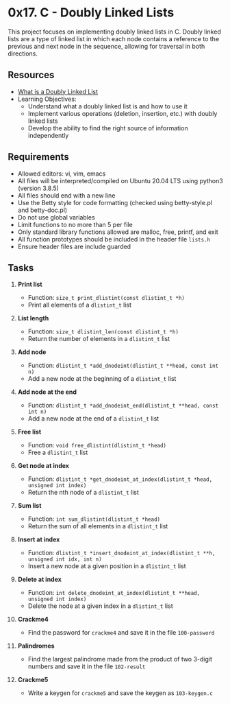 # 0x17. C - Doubly Linked Lists

This project focuses on implementing doubly linked lists in C. Doubly linked lists are a type of linked list in which each node contains a reference to the previous and next node in the sequence, allowing for traversal in both directions.

## Resources
- [What is a Doubly Linked List](https://www.geeksforgeeks.org/doubly-linked-list/)
- Learning Objectives:
  - Understand what a doubly linked list is and how to use it
  - Implement various operations (deletion, insertion, etc.) with doubly linked lists
  - Develop the ability to find the right source of information independently

## Requirements
- Allowed editors: vi, vim, emacs
- All files will be interpreted/compiled on Ubuntu 20.04 LTS using python3 (version 3.8.5)
- All files should end with a new line
- Use the Betty style for code formatting (checked using betty-style.pl and betty-doc.pl)
- Do not use global variables
- Limit functions to no more than 5 per file
- Only standard library functions allowed are malloc, free, printf, and exit
- All function prototypes should be included in the header file `lists.h`
- Ensure header files are include guarded

## Tasks
1. **Print list**
   - Function: `size_t print_dlistint(const dlistint_t *h)`
   - Print all elements of a `dlistint_t` list

2. **List length**
   - Function: `size_t dlistint_len(const dlistint_t *h)`
   - Return the number of elements in a `dlistint_t` list

3. **Add node**
   - Function: `dlistint_t *add_dnodeint(dlistint_t **head, const int n)`
   - Add a new node at the beginning of a `dlistint_t` list

4. **Add node at the end**
   - Function: `dlistint_t *add_dnodeint_end(dlistint_t **head, const int n)`
   - Add a new node at the end of a `dlistint_t` list

5. **Free list**
   - Function: `void free_dlistint(dlistint_t *head)`
   - Free a `dlistint_t` list

6. **Get node at index**
   - Function: `dlistint_t *get_dnodeint_at_index(dlistint_t *head, unsigned int index)`
   - Return the nth node of a `dlistint_t` list

7. **Sum list**
   - Function: `int sum_dlistint(dlistint_t *head)`
   - Return the sum of all elements in a `dlistint_t` list

8. **Insert at index**
   - Function: `dlistint_t *insert_dnodeint_at_index(dlistint_t **h, unsigned int idx, int n)`
   - Insert a new node at a given position in a `dlistint_t` list

9. **Delete at index**
   - Function: `int delete_dnodeint_at_index(dlistint_t **head, unsigned int index)`
   - Delete the node at a given index in a `dlistint_t` list

10. **Crackme4**
    - Find the password for `crackme4` and save it in the file `100-password`

11. **Palindromes**
    - Find the largest palindrome made from the product of two 3-digit numbers and save it in the file `102-result`

12. **Crackme5**
    - Write a keygen for `crackme5` and save the keygen as `103-keygen.c`
